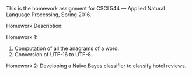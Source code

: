 This is the homework assignment for CSCI 544 — Applied Natural Language Processing, Spring 2016.

Homework Description:

Homework 1:
1. Computation of all the anagrams of a word.
2. Conversion of UTF-16 to UTF-8.

Homework 2:
Developing a Naive Bayes classifier to classify hotel reviews.